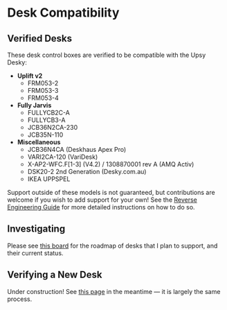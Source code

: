 # Desk Compatibility

## Verified Desks

These desk control boxes are verified to be compatible with the Upsy Desky:

- **Uplift v2**
  - FRM053-2
  - FRM053-3
  - FRM053-4
- **Fully Jarvis**
  - FULLYCB2C-A
  - FULLYCB3-A
  - JCB36N2CA-230
  - JCB35N-110
- **Miscellaneous**
  - JCB36N4CA (Deskhaus Apex Pro)
  - VARI2CA-120 (VariDesk)
  - X-AP2-WFC.F\[1-3\] (V4.2) / 1308870001 rev A (AMQ Activ)
  - DSK20-2 2nd Generation (Desky.com.au)
  - IKEA UPPSPEL

Support outside of these models is not guaranteed, but contributions are welcome if you wish to add support for your own! See the [Reverse Engineering Guide](../advanced/reverse-engineering/index.md) for more detailed instructions on how to do so.

## Investigating

Please see [this board](https://github.com/users/tjhorner/projects/2/views/1) for the roadmap of desks that I plan to support, and their current status.

## Verifying a New Desk

Under construction! See [this page](https://github.com/tjhorner/wifi-desk-controller/wiki/Desk-Compatibility#verifying-a-new-desk) in the meantime — it is largely the same process.